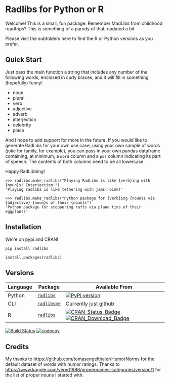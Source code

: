 # Radlibs for Python or R

Welcome! This is a small, fun package. Remember MadLibs from childhood roadtrips? This is something of
a parody of that, updated a bit.

Please visit the subfolders here to find the R or Python versions as you prefer.

## Quick Start
Just pass the main function a string that includes any number of the following words, enclosed in curly braces, and it will fill in something (hopefully) funny!

* noun
* plural
* verb
* adjective
* adverb
* interjection
* celebrity
* place

And I hope to add support for more in the future. If you would like to generate RadLibs for your
own use case, using your own sample of words (joke for family, for example), you can pass in your own
pandas dataframe containing, at minimum, a `word` column and a `pos` column indicating its part of speech.
The contents of both columns need to be all lowercase.

Happy RadLibbing!

```
>>> radlibs.make_radlibs("Playing RadLibs is like {verb}ing with {noun}s! Interjection!")
'Playing radlibs is like tethering with jams! oink!'
```

```
>>> radlibs.make_radlibs("Python package for {verb}ing {noun}s via {adjective} {noun}s of their {noun}s")
'Python package for stoppering rafts via plane tins of their eggplants'
```


## Installation

We're on pypi and CRAN!

```
pip install radlibs
```

```
install.packages(radlibs)
```

## Versions

| Language | Package | Available From |
|-|-|-|
| Python | [`radlibs`](https://github.com/skirmer/radlibs/tree/master/radlibs-py) | [![PyPI version](https://badge.fury.io/py/radlibs.svg)](https://badge.fury.io/py/radlibs) |
| CLI | [`radlibsme`](https://github.com/skirmer/radlibs/tree/master/radlibs-cli) | Currently just github |
| R | [`radlibs`](https://github.com/skirmer/radlibs/tree/master/radlibs-r) | [![CRAN\_Status\_Badge](https://www.r-pkg.org/badges/version-last-release/radlibs)](https://cran.r-project.org/package=radlibs) [![CRAN\_Download\_Badge](https://cranlogs.r-pkg.org/badges/grand-total/radlibs)](https://cran.r-project.org/package=radlibs) ||

[![Build Status](https://travis-ci.org/skirmer/radlibs.svg?branch=master)](https://travis-ci.org/skirmer/radlibs)
[![codecov](https://codecov.io/gh/skirmer/radlibs/branch/master/graph/badge.svg)](https://codecov.io/gh/skirmer/radlibs)

## Credits

My thanks to https://github.com/tomasengelthaler/HumorNorms for the default dataset of words with
humor ratings. Thanks to https://www.kaggle.com/vered1986/propernames-categories/version/1 for
the list of proper nouns I started with.

